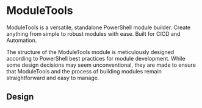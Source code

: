 # ModuleTools

ModuleTools is a versatile, standalone PowerShell module builder. Create anything from simple to robust modules with ease. Built for CICD and Automation.

The structure of the ModuleTools module is meticulously designed according to PowerShell best practices for module development. While some design decisions may seem unconventional, they are made to ensure that ModuleTools and the process of building modules remain straightforward and easy to manage.

## Design
